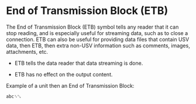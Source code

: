 # End of Transmission Block (ETB)

The End of Transmission Block (ETB) symbol tells any reader that it can stop reading, and is especially useful for streaming data, such as to close a connection. ETB can also be useful for providing data files that contain USV data, then ETB, then extra non-USV information such as comments, images, attachments, etc.

* ETB tells the data reader that data streaming is done.

* ETB has no effect on the output content.

Example of a unit then an End of Transmission Block:

```usv
abc␞␗
```
